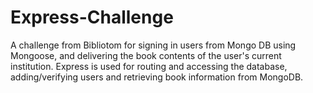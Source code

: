 # Express-Challenge
A challenge from Bibliotom for signing in users from Mongo DB using Mongoose, and delivering the book contents of the user's current institution. Express is used for routing and accessing the database, adding/verifying users and retrieving book information from MongoDB.
